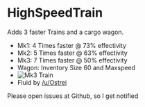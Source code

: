 # HighSpeedTrain

Adds 3 faster Trains and a cargo wagon.
* Mk1: 4 Times faster  @ 73% effectivity
* Mk2: 5 Times faster  @ 63% effectivity
* Mk3: 7 Times faster  @ 50% effectivity
* Wagon: Inventory Size 60 and Maxspeed
* ![Mk3 Train](http://i.imgur.com/oDshfnr.png)
* Fluid by [/u/Ostrei](https://www.reddit.com/user/Ostrei)

Please open issues at Github, so I get notified